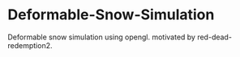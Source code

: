 # Deformable-Snow-Simulation
Deformable snow simulation using opengl. motivated by red-dead-redemption2.
